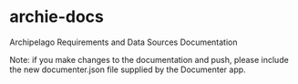 archie-docs
===========

Archipelago Requirements and Data Sources Documentation

Note: if you make changes to the documentation and push, please include the new documenter.json file supplied by the Documenter app.

